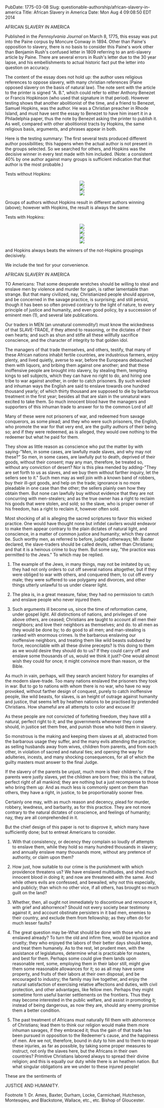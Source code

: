 PubDate: 1775-03-08
Slug: questionable-authorship/african-slavery-in-america
Title: African Slavery in America
Date: Mon Aug  4 09:08:50 EDT 2014

   AFRICAN SLAVERY IN AMERICA

   Published in the *Pennsylvania Journal* on March 8, 1775, this essay was put into the Paine corpus by Moncure Conway in
   1894. Other than Paine's opposition to slavery, there is no basis to consider this Paine's work other than Benjamin Rush's
   confused letter in 1809 referring to an anti-slavery article by Paine. There are several errors in Rush's letter due to the
   30 year lapse, and his embellishments to actual historic fact put the letter into question on accuracy.

   The content of the essay does not hold up: the author uses
   religious references to oppose slavery, with many christian references (Paine opposed slavery on the basis of natural law).
   The note sent with the article to the printer is signed "A. B.", which could refer to either Anthony Benezet or Francis
   Hopkinson (who used that signature in that period). However testing shows that another abolitionist of the time, and a
   friend to Benezet, Samuel Hopkins, was the author. He was a Christian preacher in Rhode Island, and must have sent the
   essay to Benezet to have him insert it in a Philadelphia paper, thus the note by Benezet asking the printer to publish it.
   As well, compared with other abolitionist tracts by Hopkins, the same religious basis, arguments, and phrases appear in both.

   Here is the testing summary: The first several tests produced different author possibilities; this happens when the actual
   author is not present in the groups selected. So we searched for others, and Hopkins was the decisive winner in every test
   made with him included. (Note: a consistent 40% by one author against many groups is sufficient indication that that author
   is the most probable.)

   Tests without Hopkins:

<center><img src="/images/african-slavery-in-america-a.png"></center>
<center><img src="/images/african-slavery-in-america-h.png"></center>
<center><img src="/images/african-slavery-in-america-j.png"></center>

   Groups of authors without Hopkins result in different authors winning (above); however with Hopkins, the result is always the same:

   Tests with Hopkins:

<center><img src="/images/african-slavery-in-america-b.png"></center>
<center><img src="/images/african-slavery-in-america-c.png"></center>
<center><img src="/images/african-slavery-in-america-g.png"></center>
<center><img src="/images/african-slavery-in-america-x.png"></center>

   and Hopkins always beats the winners of the not-Hopkins groupings decisively.

   We include the text for your convenience.

   AFRICAN SLAVERY IN AMERICA

   TO Americans: That some desperate wretches should be willing to steal and
   enslave men by violence and murder for gain, is rather lamentable than
   strange. But that many civilized, nay, Christianized people should
   approve, and be concerned in the savage practice, is surprising; and still
   persist, though it has been so often proved contrary to the light of
   nature, to every principle of justice and humanity, and even good policy,
   by a succession of eminent men (1), and several late publications.

   Our traders in MEN (an unnatural commodity!) must know the wickedness of
   that SLAVE-TRADE, if they attend to reasoning, or the dictates of their
   own hearts; and such as shun and stifle all these willfully sacrifice
   conscience, and the character of integrity to that golden idol.

   The managers of that trade themselves, and others, testify, that many of
   these African nations inhabit fertile countries, are industrious farmers,
   enjoy plenty, and lived quietly, averse to war, before the Europeans
   debauched them with liquors, and bribing them against one another; and
   that these inoffensive people are brought into slavery, by stealing them,
   tempting kings to sell subjects, which they can have no right to do, and
   hiring one tribe to war against another, in order to catch prisoners. By
   such wicked and inhuman ways the English are said to enslave towards one
   hundred thousand yearly; of which thirty thousand are supposed to die by
   barbarous treatment in the first year; besides all that are slain in the
   unnatural wars excited to take them. So much innocent blood have the
   managers and supporters of this inhuman trade to answer for to the common
   Lord of all!

   Many of these were not prisoners of war, and redeemed from savage
   conquerors, as some plead; and they who were such prisoners, the English,
   who promote the war for that very end, are the guilty authors of their
   being so; and if they were redeemed, as is alleged, they would owe nothing
   to the redeemer but what he paid for them.

   They show as little reason as conscience who put the matter by with
   saying-"Men, in some cases, are lawfully made slaves, and why may not
   these?" So men, in some cases, are lawfully put to death, deprived of
   their goods, without their consent; may any man, therefore, be treated so,
   without any conviction of desert? Nor is this plea mended by adding-"They
   are set forth to us as slaves, and we buy them without farther inquiry,
   let the sellers see to it." Such men may as well join with a known band of
   robbers, buy their ill-got goods, and help on the trade; ignorance is no
   more pleadable in one case than the other; the sellers plainly own how
   they obtain them. But none can lawfully buy without evidence that they are
   not concurring with men-stealers; and as the true owner has a right to
   reclaim his goods that were stolen, and sold; so the slave, who is proper
   owner of his freedom, has a right to reclaim it, however often sold.

   Most shocking of all is alleging the sacred scriptures to favor this
   wicked practice. One would have thought none but infidel cavilers would
   endeavor to make them appear contrary to the plain dictates of natural
   light, and conscience, in a matter of common justice and humanity; which
   they cannot be. Such worthy men, as referred to before, judged otherways;
   Mr. Baxter declared, the slave-traders should be called devils, rather
   than Christians; and that it is a heinous crime to buy them. But some say,
   "the practice was permitted to the Jews." To which may be replied.

   1. The example of the Jews, in many things, may not be imitated by us;
   they had not only orders to cut off several nations altogether, but if
   they were obliged to war with others, and conquered them, to cut off every
   male; they were suffered to use polygamy and divorces, and other things
   utterly unlawful to us under clearer light.

   2. The plea is, in a great measure, false; they had no permission to catch
   and enslave people who never injured them.

   3. Such arguments ill become us, since the time of reformation came, under
   gospel light. All distinctions of nations, and privileges of one above
   others, are ceased; Christians are taught to account all men their
   neighbors; and love their neighbors as themselves; and do. to all men as
   they would be done by; to do good to all men; and man-stealing is ranked
   with enormous crimes. Is the barbarous enslaving our inoffensive
   neighbors, and treating them like wild beasts subdued by force,
   reconcilable with all these divine precepts? Is this doing to them as we
   would desire they should do to us? If they could carry off and enslave
   some thousands of us, would we think it just?-One would almost wish they
   could for once; it might convince more than reason, or the Bible.

   As much in vain, perhaps, will they search ancient history for examples of
   the modern slave-trade. Too many nations enslaved the prisoners they took
   in war. But to go to nations with whom there is no war, who have no way
   provoked, without farther design of conquest, purely to catch inoffensive
   people, like wild beasts, for slaves, is an height of outrage against
   humanity and justice, that seems left by heathen nations to be practised
   by pretended Christians. How shameful are all attempts to color and excuse
   it!

   As these people are not convicted of forfeiting freedom, they have still a
   natural, perfect right to it; and the governments whenever they come
   should, in justice set them free, and punish those who hold them in
   slavery.

   So monstrous is the making and keeping them slaves at all, abstracted from
   the barbarous usage they suffer, and the many evils attending the
   practice; as selling husbands away from wives, children from parents, and
   from each other, in violation of sacred and natural ties; and opening the
   way for adulteries, incests, and many shocking consequences, for all of
   which the guilty masters must answer to the final Judge.

   If the slavery of the parents be unjust, much more is their children's; if
   the parents were justly slaves, yet the children are born free; this is
   the natural, perfect right of all mankind; they are nothing but a just
   recompense to those who bring them up: And as much less is commonly spent
   on them than others, they have a right, in justice, to be proportionably
   sooner free.

   Certainly one may, with as much reason and decency, plead for murder,
   robbery, lewdness, and barbarity, as for this practice. They are not more
   contrary to the natural dictates of conscience, and feelings of humanity;
   nay, they are all comprehended in it.

   But the chief design of this paper is not to disprove it, which many have
   sufficiently done; but to entreat Americans to consider.

   1. With that consistency, or decency they complain so loudly of attempts
   to enslave them, while they hold so many hundred thousands in slavery; and
   annually enslave many thousands more, without any pretence of authority,
   or claim upon them?

   2. How just, how suitable to our crime is the punishment with which
   providence threatens us? We have enslaved multitudes, and shed
   much innocent blood in doing it; and now are threatened with the same. And
   while others evils are confessed, and bewailed, why not this especially,
   and publicly; than which no other vice, if all others, has brought so much
   guilt on the land?

   3. Whether, then, all ought not immediately to discontinue and renounce
   it, with grief and abhorrence? Should not every society bear testimony
   against it, and account obstinate persisters in it bad men, enemies to
   their country, and exclude them from fellowship; as they often do for much
   lesser faults?

   4. The great question may be-What should be done with those who are
   enslaved already? To turn the old and infirm free, would be injustice and
   cruelty; they who enjoyed the labors of their better days should keep, and
   treat them humanely. As to the rest, let prudent men, with the assistance
   of legislatures, determine what is practicable for masters, and best for
   them. Perhaps some could give them lands upon reasonable rent, some,
   employing them in their labor still, might give them some reasonable
   allowances for it; so as all may have some property, and fruits of their
   labors at their own disposal, and be encouraged to industry; the family
   may live together, and enjoy the natural satisfaction of exercising
   relative affections and duties, with civil protection, and other
   advantages, like fellow men. Perhaps they might sometime form useful
   barrier settlements on the frontiers. Thus they may become interested in
   the public welfare, and assist in promoting it; instead of being
   dangerous, as now they are, should any enemy promise them a better
   condition.

   5. The past treatment of Africans must naturally fill them with abhorrence
   of Christians; lead them to think our religion would make them more
   inhuman savages, if they embraced it; thus the gain of that trade has been
   pursued in opposition to the Redeemer's cause, and the happiness of men.
   Are we not, therefore, bound in duty to him and to them to repair these
   injuries, as far as possible, by taking some proper measures to instruct,
   not only the slaves here, but the Africans in their own countries?
   Primitive Christians labored always to spread their divine religion; and
   this is equally our duty while there is an heathen nation. But what
   singular obligations are we under to these injured people!

   These are the sentiments of

   JUSTICE AND HUMANITY.

   Footnote 1: Dr. Ames, Baxter, Durham, Locke, Carmichael, Hutcheson,
   Montesqieu, and Blackstone, Wallace, etc., etc. Bishop of Gloucester.
